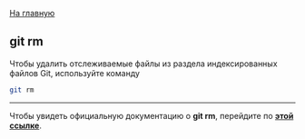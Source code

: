 [На главную](../readme.md)

## git rm

Чтобы удалить отслеживаемые файлы из раздела индексированных файлов Git, используйте команду

```bash
git rm
```

---

Чтобы увидеть официальную документацию о **git rm**, перейдите по **[этой ссылке](https://git-scm.com/docs/git-rm)**.